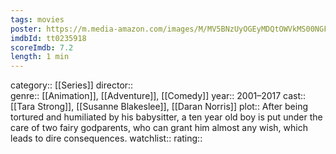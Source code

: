 ```yaml
---
tags: movies
poster: https://m.media-amazon.com/images/M/MV5BNzUyOGEyMDQtOWVkMS00NGFkLTgxNWQtOWJiZTE0OTY3NjE2XkEyXkFqcGdeQXVyODA4OTIyMzY@._V1_SX300.jpg
imdbId: tt0235918
scoreImdb: 7.2
length: 1 min
---
```


category:: [[Series]]
director::  
genre:: [[Animation]], [[Adventure]], [[Comedy]]
year:: 2001–2017
cast:: [[Tara Strong]], [[Susanne Blakeslee]], [[Daran Norris]]
plot:: After being tortured and humiliated by his babysitter, a ten year old boy is put under the care of two fairy godparents, who can grant him almost any wish, which leads to dire consequences.
watchlist::
rating::
